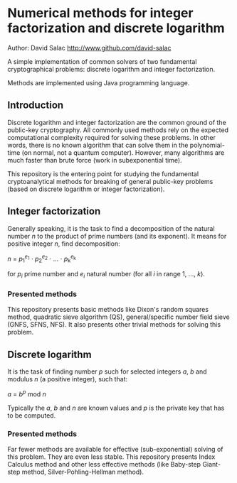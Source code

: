 # Numerical methods for integer factorization and discrete logarithm
Author: David Salac <http://www.github.com/david-salac>

A simple implementation of common solvers of two fundamental cryptographical
problems: discrete logarithm and integer factorization.

Methods are implemented using Java programming language.

## Introduction
Discrete logarithm and integer factorization are the common ground of the
public-key cryptography. All commonly used methods rely on the expected
computational complexity required for solving these problems. In other words,
there is no known algorithm that can solve them in the polynomial-time (on
normal, not a quantum computer). However, many algorithms are much faster
than brute force (work in subexponential time).

This repository is the entering point for studying the fundamental
cryptoanalytical methods for breaking of general public-key problems (based on
discrete logarithm or integer factorization).

## Integer factorization
Generally speaking, it is the task to find a decomposition of the natural
number _n_ to the product of prime numbers (and its exponent). It means for
positive integer _n_, find decomposition:

_n_ = _p_<sub>1</sub><sup>_e_<sub>1</sub></sup> ⋅
_p_<sub>2</sub><sup>_e_<sub>2</sub></sup> ⋅ ... ⋅
_p_<sub>k</sub><sup>_e_<sub>k</sub></sup>

for _p<sub>i</sub>_ prime number and _e<sub>i</sub>_ natural number (for all
_i_ in range 1, ..., _k_).

### Presented methods
This repository presents basic methods like Dixon's random squares method,
quadratic sieve algorithm (QS), general/specific number field sieve (GNFS,
SFNS, NFS). It also presents other trivial methods for solving this problem.

## Discrete logarithm
It is the task of finding number _p_ such for selected integers _a_, _b_ and
modulus _n_ (a positive integer), such that:

_a_ = _b_<sup>_p_</sup> mod _n_

Typically the _a_, _b_ and _n_ are known values and _p_ is the private key
that has to be computed.

### Presented methods
Far fewer methods are available for effective (sub-exponential) solving of
this problem. They are even less stable. This repository presents Index
Calculus method and other less effective methods (like Baby-step Giant-step
method, Silver-Pohling-Hellman method). 
